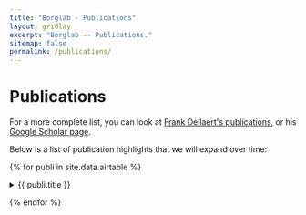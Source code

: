 ```yaml
---
title: "Borglab - Publications"
layout: gridlay
excerpt: "Borglab -- Publications."
sitemap: false
permalink: /publications/
---
```



# Publications

For a more complete list, you can look at [Frank Dellaert's publications](https://dellaert.github.io/publications/), or his [Google Scholar page](https://scholar.google.com/citations?hl=en&user=ZxXBaswAAAAJ).

Below is a list of publication highlights that we will expand over time:

{% for publi in site.data.airtable %}

<div>
  <div class="well">
  <details>
  <summary><pubtit>{{ publi.title }}</pubtit></summary>

  <p>{{ publi.description }}</p>
  <p>{% for person in publi.people %}
  {{ publi.people[0]}}
  {% endfor %} , <em>{{ publi.conference }}</em></p>
  
  <p ><strong><a href="{{ publi.link.url }}">{{ publi.link.display }}</a></strong></p>
  <p class="text-danger"><strong> {{ publi.news1 }}</strong></p>
  <p> {{ publi.news2 }}</p>
  </details>
  </div>
</div>


{% endfor %}

<p> &nbsp; </p>

